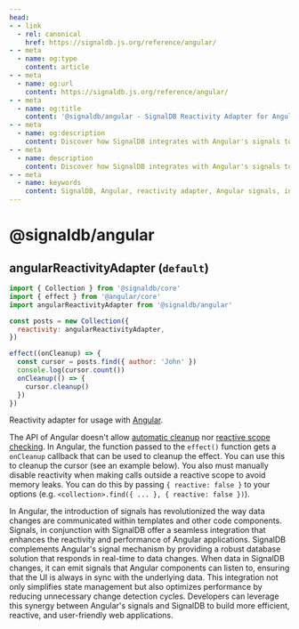 ```yaml
---
head:
- - link
  - rel: canonical
    href: https://signaldb.js.org/reference/angular/
- - meta
  - name: og:type
    content: article
- - meta
  - name: og:url
    content: https://signaldb.js.org/reference/angular/
- - meta
  - name: og:title
    content: '@signaldb/angular - SignalDB Reactivity Adapter for Angular Signals'
- - meta
  - name: og:description
    content: Discover how SignalDB integrates with Angular's signals to enhance reactivity and performance in Angular applications using the reactivity adapter.
- - meta
  - name: description
    content: Discover how SignalDB integrates with Angular's signals to enhance reactivity and performance in Angular applications using the reactivity adapter.
- - meta
  - name: keywords
    content: SignalDB, Angular, reactivity adapter, Angular signals, integration, performance, state management, real-time updates, JavaScript, TypeScript
---
```

# @signaldb/angular

## angularReactivityAdapter (`default`)

```js
import { Collection } from '@signaldb/core'
import { effect } from '@angular/core'
import angularReactivityAdapter from '@signaldb/angular'

const posts = new Collection({
  reactivity: angularReactivityAdapter,
})

effect((onCleanup) => {
  const cursor = posts.find({ author: 'John' })
  console.log(cursor.count())
  onCleanup(() => {
    cursor.cleanup()
  })
})
```

Reactivity adapter for usage with [Angular](https://angular.dev/).

The API of Angular doesn't allow [automatic cleanup](/reference/core/createreactivityadapter/#ondispose-callback-void-dependency-dependency) nor [reactive scope checking](/reference/core/createreactivityadapter/#isinscope-dependency-dependency-boolean).
In Angular, the function passed to the `effect()` function gets a `onCleanup` callback that can be used to cleanup the effect. You can use this to cleanup the cursor (see an example below).
You also must manually disable reactivity when making calls outside a reactive scope to avoid memory leaks. You can do this by passing `{ reactive: false }` to your options (e.g. `<collection>.find({ ... }, { reactive: false })`).

In Angular, the introduction of signals has revolutionized the way data changes are communicated within templates and other code components. Signals, in conjunction with SignalDB offer a seamless integration that enhances the reactivity and performance of Angular applications. SignalDB complements Angular's signal mechanism by providing a robust database solution that responds in real-time to data changes. When data in SignalDB changes, it can emit signals that Angular components can listen to, ensuring that the UI is always in sync with the underlying data. This integration not only simplifies state management but also optimizes performance by reducing unnecessary change detection cycles. Developers can leverage this synergy between Angular's signals and SignalDB to build more efficient, reactive, and user-friendly web applications.
